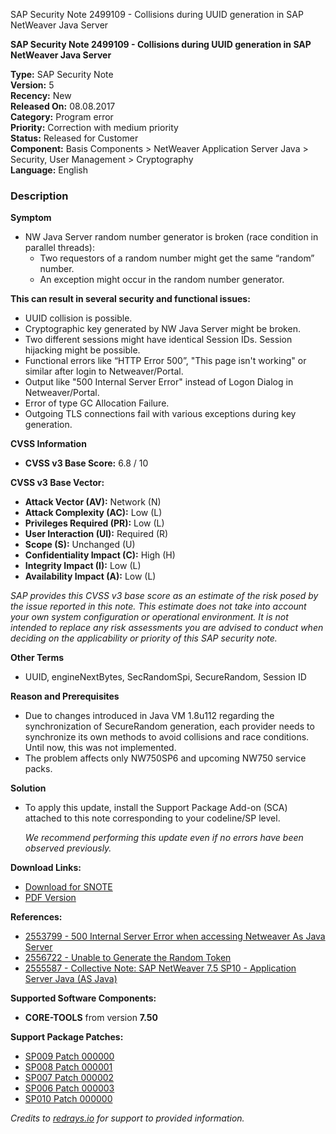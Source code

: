 SAP Security Note 2499109 - Collisions during UUID generation in SAP NetWeaver Java Server

**SAP Security Note 2499109 - Collisions during UUID generation in SAP NetWeaver Java Server**

**Type:** SAP Security Note  
**Version:** 5  
**Recency:** New  
**Released On:** 08.08.2017  
**Category:** Program error  
**Priority:** Correction with medium priority  
**Status:** Released for Customer  
**Component:** Basis Components > NetWeaver Application Server Java > Security, User Management > Cryptography  
**Language:** English  

### Description

**Symptom**
- NW Java Server random number generator is broken (race condition in parallel threads):
  - Two requestors of a random number might get the same “random” number.
  - An exception might occur in the random number generator.

**This can result in several security and functional issues:**
- UUID collision is possible.
- Cryptographic key generated by NW Java Server might be broken.
- Two different sessions might have identical Session IDs. Session hijacking might be possible.
- Functional errors like “HTTP Error 500”, "This page isn't working" or similar after login to Netweaver/Portal.
- Output like "500 Internal Server Error" instead of Logon Dialog in Netweaver/Portal.
- Error of type GC Allocation Failure.
- Outgoing TLS connections fail with various exceptions during key generation.

**CVSS Information**
- **CVSS v3 Base Score:** 6.8 / 10

**CVSS v3 Base Vector:**
- **Attack Vector (AV):** Network (N)
- **Attack Complexity (AC):** Low (L)
- **Privileges Required (PR):** Low (L)
- **User Interaction (UI):** Required (R)
- **Scope (S):** Unchanged (U)
- **Confidentiality Impact (C):** High (H)
- **Integrity Impact (I):** Low (L)
- **Availability Impact (A):** Low (L)

*SAP provides this CVSS v3 base score as an estimate of the risk posed by the issue reported in this note. This estimate does not take into account your own system configuration or operational environment. It is not intended to replace any risk assessments you are advised to conduct when deciding on the applicability or priority of this SAP security note.*

**Other Terms**
- UUID, engineNextBytes, SecRandomSpi, SecureRandom, Session ID

**Reason and Prerequisites**
- Due to changes introduced in Java VM 1.8u112 regarding the synchronization of SecureRandom generation, each provider needs to synchronize its own methods to avoid collisions and race conditions. Until now, this was not implemented.
- The problem affects only NW750SP6 and upcoming NW750 service packs.

**Solution**
- To apply this update, install the Support Package Add-on (SCA) attached to this note corresponding to your codeline/SP level.
  
  *We recommend performing this update even if no errors have been observed previously.*

**Download Links:**
- [Download for SNOTE](https://notesdownloads.sap.com/note/0040000019388162017)
- [PDF Version](https://userapps.support.sap.com/sap/support/sfm/notes/print/0002499109?language=en-US&token=B20FEC2A5C6985D3214BCABC091B89DC)

**References:**
- [2553799 - 500 Internal Server Error when accessing Netweaver As Java Server](https://me.sap.com/notes/2553799)
- [2556722 - Unable to Generate the Random Token](https://me.sap.com/notes/2556722)
- [2555587 - Collective Note: SAP NetWeaver 7.5 SP10 - Application Server Java (AS Java)](https://me.sap.com/notes/2555587)

**Supported Software Components:**
- **CORE-TOOLS** from version **7.50**

**Support Package Patches:**
- [SP009 Patch 000000](https://me.sap.com/sap/support/swdc/notes?cvnr=73554900100200001227&support_package=SP009&patch_level=000000)
- [SP008 Patch 000001](https://me.sap.com/sap/support/swdc/notes?cvnr=73554900100200001227&support_package=SP008&patch_level=000001)
- [SP007 Patch 000002](https://me.sap.com/sap/support/swdc/notes?cvnr=73554900100200001227&support_package=SP007&patch_level=000002)
- [SP006 Patch 000003](https://me.sap.com/sap/support/swdc/notes?cvnr=73554900100200001227&support_package=SP006&patch_level=000003)
- [SP010 Patch 000000](https://me.sap.com/sap/support/swdc/notes?cvnr=73554900100200001227&support_package=SP010&patch_level=000000)

*Credits to [redrays.io](https://redrays.io) for support to provided information.*
